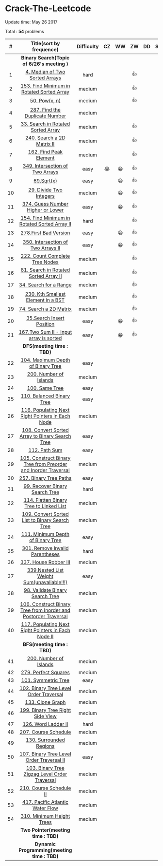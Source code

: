 # Crack-The-Leetcode



Update time: May 26 2017

Total : **54** problems


| # | Title(sort by frequence) | Difficulty |CZ | WW | ZW | DD | SW | LJ |
|:---:|:---:|:---:|:---:|:---:|:---:|:---:|:---:|:---:|
||**Binary Search(Topic of 6/26's meeting )**|
| 1 | [4. Median of Two Sorted Arrays](https://leetcode.com/problems/median-of-two-sorted-arrays/#/description) |hard|||:+1:||||
| 2 | [153. Find Minimum in Rotated Sorted Array](https://leetcode.com/problems/find-minimum-in-rotated-sorted-array/#/description) |medium|||:+1:||||
| 3 | [50. Pow(x, n)](https://leetcode.com/problems/powx-n/#/description) |medium|||:+1:||||
| 4 | [287. Find the Duplicate Number](https://leetcode.com/problems/find-the-duplicate-number/#/description) |medium|||||||
| 5 | [33. Search in Rotated Sorted Array](https://leetcode.com/problems/search-in-rotated-sorted-array/#/description) |medium|||:+1:||||
| 6 | [240. Search a 2D Matrix II](https://leetcode.com/problems/search-a-2d-matrix-ii/#/description) |medium|||:+1:||||
| 7 | [162. Find Peak Element](https://leetcode.com/problems/find-peak-element/#/description) |medium|||:+1:||||
| 8 | [349. Intersection of Two Arrays](https://leetcode.com/problems/intersection-of-two-arrays/#/description) |easy|:joy:|:grin:|:+1:||||
| 9 | [69.Sqrt(x)](https://leetcode.com/problems/sqrtx/#/description) |easy||:grin:|:+1:|||||
| 10 | [29. Divide Two Integers](https://leetcode.com/problems/divide-two-integers/#/description) |medium||:grin:|:+1:||||
| 11 | [374. Guess Number Higher or Lower](https://leetcode.com/problems/guess-number-higher-or-lower/#/description) |easy||:grin:|:+1:||||
| 12 | [154. Find Minimum in Rotated Sorted Array II](https://leetcode.com/problems/find-minimum-in-rotated-sorted-array-ii/#/description) |hard|||:+1:||||
| 13 | [278.First Bad Version](https://leetcode.com/problems/first-bad-version/#/description) |easy||:grin:|:+1:||||
| 14 | [350. Intersection of Two Arrays II](https://leetcode.com/problems/intersection-of-two-arrays-ii/#/description) |easy||:grin:|:+1:||||
| 15 | [222. Count Complete Tree Nodes](https://leetcode.com/problems/count-complete-tree-nodes/#/description) |medium|||:+1:||||
| 16 | [81. Search in Rotated Sorted Array II](https://leetcode.com/problems/search-in-rotated-sorted-array-ii/#/description) |medium|||:+1:||||
| 17 | [34. Search for a Range](https://leetcode.com/problems/search-for-a-range/#/description) |medium|||:+1:||||
| 18 | [230. Kth Smallest Element in a BST](https://leetcode.com/problems/kth-smallest-element-in-a-bst/#/description) |medium|||:+1:||||
| 19 | [74. Search a 2D Matrix](https://leetcode.com/problems/search-a-2d-matrix/#/description) |medium|||:+1:||||
| 20 | [35.Search Insert Position](https://leetcode.com/problems/search-insert-position/#/description)|easy||:grin:|:+1:||||
| 21 | [167.Two Sum II - Input array is sorted](https://leetcode.com/problems/two-sum-ii-input-array-is-sorted/#/description) |easy||:grin:|:+1:||||
||**DFS(meeting time : TBD)**|
| 22 | [104. Maximum Depth of Binary Tree](https://leetcode.com/problems/maximum-depth-of-binary-tree/#/description) |easy|||||||
| 23 | [200. Number of Islands](https://leetcode.com/problems/number-of-islands/#/description) |medium|||||||
| 24 | [100. Same Tree](https://leetcode.com/problems/same-tree/#/description) |easy|||||||
| 25 | [110. Balanced Binary Tree](https://leetcode.com/problems/balanced-binary-tree/#/description) |easy|||||||
| 26 | [116. Populating Next Right Pointers in Each Node](https://leetcode.com/problems/populating-next-right-pointers-in-each-node/#/description) |medium|||||||
| 27 | [108. Convert Sorted Array to Binary Search Tree](https://leetcode.com/problems/convert-sorted-array-to-binary-search-tree/#/description) |easy|||||||
| 28 | [112. Path Sum](https://leetcode.com/problems/path-sum/#/description) |easy|||||||
| 29 | [105. Construct Binary Tree from Preorder and Inorder Traversal](https://leetcode.com/problems/construct-binary-tree-from-preorder-and-inorder-traversal/#/description) |medium|||||||
| 30 | [257. Binary Tree Paths](https://leetcode.com/problems/binary-tree-paths/#/description) |easy|||||||
| 31 | [99. Recover Binary Search Tree](https://leetcode.com/problems/recover-binary-search-tree/#/description) |hard|||||||
| 32 | [114. Flatten Binary Tree to Linked List](https://leetcode.com/problems/flatten-binary-tree-to-linked-list/#/description) |medium|||||||
| 33 | [109. Convert Sorted List to Binary Search Tree](https://leetcode.com/problems/convert-sorted-list-to-binary-search-tree/#/description) |medium|||||||
| 34 | [111. Minimum Depth of Binary Tree](https://leetcode.com/problems/minimum-depth-of-binary-tree/#/description) |easy|||||||
| 35 | [301. Remove Invalid Parentheses](https://leetcode.com/problems/remove-invalid-parentheses/#/description) |hard|||||||
| 36 | [337. House Robber III](https://leetcode.com/problems/house-robber-iii/#/description) |medium|||||||
| 37 | [339.Nested List Weight Sum(unavaliable!!!)]() |easy|||||||
| 38 | [98. Validate Binary Search Tree](https://leetcode.com/problems/validate-binary-search-tree/#/description) |medium|||||||
| 39 | [106. Construct Binary Tree from Inorder and Postorder Traversal](https://leetcode.com/problems/construct-binary-tree-from-inorder-and-postorder-traversal/#/description) |medium|||||||
| 40 | [117. Populating Next Right Pointers in Each Node II](https://leetcode.com/problems/populating-next-right-pointers-in-each-node-ii/#/description) |medium|||||||
||**BFS(meeting time : TBD)**|
| 41 | [200. Number of Islands](https://leetcode.com/problems/number-of-islands/#/description) |medium|||||||
| 42 | [279. Perfect Squares](https://leetcode.com/problems/perfect-squares/#/description) |medium|||||||
| 43 | [101. Symmetric Tree](https://leetcode.com/problems/symmetric-tree/#/description) |easy|||||||
| 44 | [102. Binary Tree Level Order Traversal](https://leetcode.com/problems/binary-tree-level-order-traversal/#/description) |medium|||||||
| 45 | [133. Clone Graph](https://leetcode.com/problems/clone-graph/#/description) |medium|||||||
| 46 | [199. Binary Tree Right Side View](https://leetcode.com/problems/binary-tree-right-side-view/#/description) |medium|||||||
| 47 | [126. Word Ladder II](https://leetcode.com/problems/word-ladder-ii/#/description) |hard|||||||
| 48 | [207. Course Schedule](https://leetcode.com/problems/course-schedule/#/description) |medium|||||||
| 49 | [130. Surrounded Regions](https://leetcode.com/problems/surrounded-regions/#/description) |medium|||||||
| 50 | [107. Binary Tree Level Order Traversal II](https://leetcode.com/problems/binary-tree-level-order-traversal-ii/#/description) |easy|||||||
| 51 | [103. Binary Tree Zigzag Level Order Traversal](https://leetcode.com/problems/binary-tree-zigzag-level-order-traversal/#/description) |medium|||||||
| 52 | [210. Course Schedule II](https://leetcode.com/problems/course-schedule-ii/#/description) |medium|||||||
| 53 | [417. Pacific Atlantic Water Flow](https://leetcode.com/problems/pacific-atlantic-water-flow/#/description) |medium|||||||
| 54 | [310. Minimum Height Trees](https://leetcode.com/problems/minimum-height-trees/#/description) |medium|||||||
||**Two Pointer(meeting time : TBD)**|
||**Dynamic Programming(meeting time : TBD)**|



